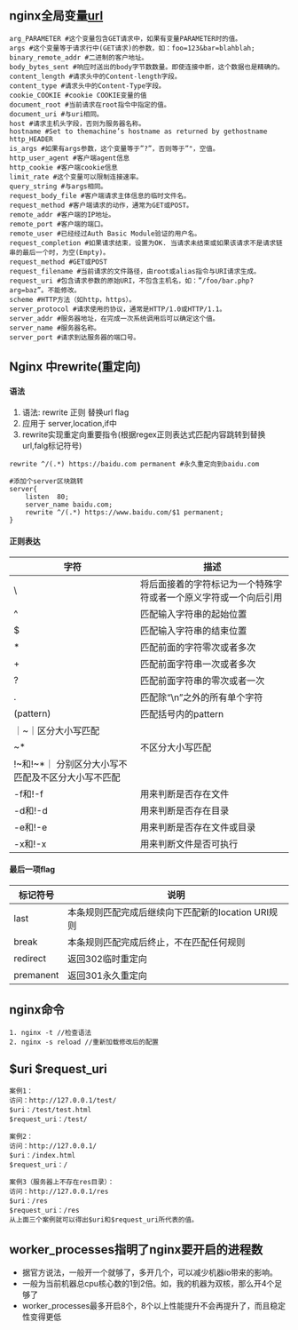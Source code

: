 ## nginx全局变量[url](https://www.cnblogs.com/zqifa/p/nginx-rewrite.html)
	arg_PARAMETER #这个变量包含GET请求中，如果有变量PARAMETER时的值。
	args #这个变量等于请求行中(GET请求)的参数，如：foo=123&bar=blahblah;
	binary_remote_addr #二进制的客户地址。
	body_bytes_sent #响应时送出的body字节数数量。即使连接中断，这个数据也是精确的。
	content_length #请求头中的Content-length字段。
	content_type #请求头中的Content-Type字段。
	cookie_COOKIE #cookie COOKIE变量的值
	document_root #当前请求在root指令中指定的值。
	document_uri #与uri相同。
	host #请求主机头字段，否则为服务器名称。
	hostname #Set to themachine’s hostname as returned by gethostname
	http_HEADER
	is_args #如果有args参数，这个变量等于”?”，否则等于”"，空值。
	http_user_agent #客户端agent信息
	http_cookie #客户端cookie信息
	limit_rate #这个变量可以限制连接速率。
	query_string #与args相同。
	request_body_file #客户端请求主体信息的临时文件名。
	request_method #客户端请求的动作，通常为GET或POST。
	remote_addr #客户端的IP地址。
	remote_port #客户端的端口。
	remote_user #已经经过Auth Basic Module验证的用户名。
	request_completion #如果请求结束，设置为OK. 当请求未结束或如果该请求不是请求链串的最后一个时，为空(Empty)。
	request_method #GET或POST
	request_filename #当前请求的文件路径，由root或alias指令与URI请求生成。
	request_uri #包含请求参数的原始URI，不包含主机名，如：”/foo/bar.php?arg=baz”。不能修改。
	scheme #HTTP方法（如http，https）。
	server_protocol #请求使用的协议，通常是HTTP/1.0或HTTP/1.1。
	server_addr #服务器地址，在完成一次系统调用后可以确定这个值。
	server_name #服务器名称。
	server_port #请求到达服务器的端口号。
	
## Nginx 中rewrite(重定向)
#### 语法
1. 语法: rewrite 正则 替换url flag
2. 应用于 server,location,if中
3. rewrite实现重定向重要指令(根据regex正则表达式匹配内容跳转到替换url,falg标记符号)

```shell
rewrite ^/(.*) https://baidu.com permanent #永久重定向到baidu.com

#添加个server区块跳转
server{
	listen  80;
	server_name baidu.com;
	rewrite ^/(.*) https://www.baidu.com/$1 permanent;
}
```

#### 正则表达
|字符| 描述 |
|--|--|
|\ |将后面接着的字符标记为一个特殊字符或者一个原义字符或一个向后引用|
|^ | 匹配输入字符串的起始位置|
|$|匹配输入字符串的结束位置|
|*|匹配前面的字符零次或者多次|
|+|匹配前面字符串一次或者多次|
|?|匹配前面字符串的零次或者一次|
|.|匹配除“\n”之外的所有单个字符|
|(pattern)	|匹配括号内的pattern|
｜~｜区分大小写匹配|
|~*|不区分大小写匹配|
|!~和!~*｜ 分别区分大小写不匹配及不区分大小写不匹配|
|-f和!-f|用来判断是否存在文件|
|-d和!-d|用来判断是否存在目录|
|-e和!-e|用来判断是否存在文件或目录|
|-x和!-x|用来判断文件是否可执行|

#### 最后一项flag
|标记符号|说明|
|--|--|
|last|本条规则匹配完成后继续向下匹配新的location URI规则|
|break|本条规则匹配完成后终止，不在匹配任何规则|
|redirect|返回302临时重定向|
|premanent|返回301永久重定向|


## nginx命令

```
1. nginx -t //检查语法
2. nginx -s reload //重新加载修改后的配置
```

## $uri $request_uri
```
案例1：
访问：http://127.0.0.1/test/
$uri：/test/test.html
$request_uri：/test/

案例2：
访问：http://127.0.0.1/
$uri：/index.html
$request_uri：/

案例3（服务器上不存在res目录）：
访问：http://127.0.0.1/res
$uri：/res
$request_uri：/res
从上面三个案例就可以得出$uri和$request_uri所代表的值。
```

## worker_processes指明了nginx要开启的进程数
- 据官方说法，一般开一个就够了，多开几个，可以减少机器io带来的影响。
 - 一般为当前机器总cpu核心数的1到2倍。如，我的机器为双核，那么开4个足够了
 - worker_processes最多开启8个，8个以上性能提升不会再提升了，而且稳定性变得更低
